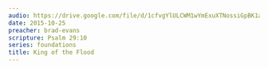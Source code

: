 ```yaml
---
audio: https://drive.google.com/file/d/1cfvgYlULCWM1wYmExuXTNossiGpBK1a6/view
date: 2015-10-25
preacher: brad-evans
scripture: Psalm 29:10
series: foundations
title: King of the Flood
---
```

